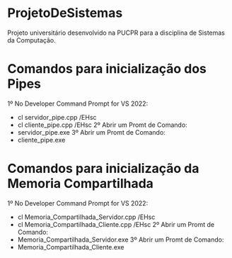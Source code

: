 # ProjetoDeSistemas
Projeto universitário desenvolvido na PUCPR para a disciplina de Sistemas da Computação.

# Comandos para inicialização dos Pipes
1º  No Developer Command Prompt for VS 2022:
-   cl servidor_pipe.cpp /EHsc
-   cl cliente_pipe.cpp /EHsc
2º  Abrir um Promt de Comando:
-   servidor_pipe.exe
3º  Abrir um Promt de Comando:
-   cliente_pipe.exe

# Comandos para inicialização da Memoria Compartilhada
1º  No Developer Command Prompt for VS 2022:
-   cl Memoria_Compartilhada_Servidor.cpp /EHsc
-   cl Memoria_Compartilhada_Cliente.cpp /EHsc
2º  Abrir um Promt de Comando:
-   Memoria_Compartilhada_Servidor.exe
3º  Abrir um Promt de Comando:
-   Memoria_Compartilhada_Cliente.exe
